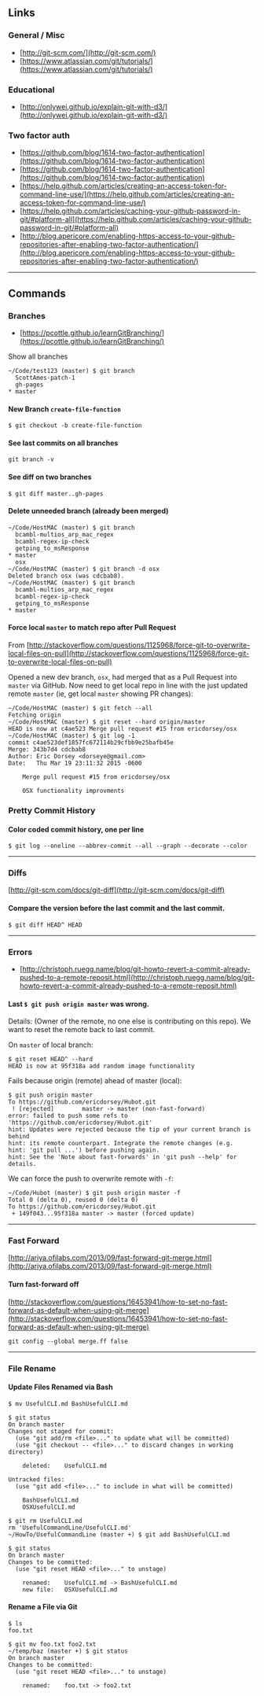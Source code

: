 ## Links

### General / Misc
* [http://git-scm.com/](http://git-scm.com/)
* [https://www.atlassian.com/git/tutorials/](https://www.atlassian.com/git/tutorials/)

### Educational

* [http://onlywei.github.io/explain-git-with-d3/](http://onlywei.github.io/explain-git-with-d3/)

### Two factor auth

* [https://github.com/blog/1614-two-factor-authentication](https://github.com/blog/1614-two-factor-authentication)
* [https://github.com/blog/1614-two-factor-authentication](https://github.com/blog/1614-two-factor-authentication)
* [https://help.github.com/articles/creating-an-access-token-for-command-line-use/](https://help.github.com/articles/creating-an-access-token-for-command-line-use/)
* [https://help.github.com/articles/caching-your-github-password-in-git/#platform-all](https://help.github.com/articles/caching-your-github-password-in-git/#platform-all)
* [http://blog.apericore.com/enabling-https-access-to-your-github-repositories-after-enabling-two-factor-authentication/](http://blog.apericore.com/enabling-https-access-to-your-github-repositories-after-enabling-two-factor-authentication/)
___

## Commands

### Branches

* [https://pcottle.github.io/learnGitBranching/](https://pcottle.github.io/learnGitBranching/)

Show all branches

```
~/Code/test123 (master) $ git branch
  ScottAmes-patch-1
  gh-pages
* master
```

#### New Branch ```create-file-function```

```
$ git checkout -b create-file-function
```

#### See last commits on all branches

```
git branch -v
```

#### See diff on two branches

```
$ git diff master..gh-pages
```

#### Delete unneeded branch (already been merged)

```
~/Code/HostMAC (master) $ git branch
  bcambl-multios_arp_mac_regex
  bcambl-regex-ip-check
  getping_to_msResponse
* master
  osx
~/Code/HostMAC (master) $ git branch -d osx
Deleted branch osx (was cdcbab8).
~/Code/HostMAC (master) $ git branch
  bcambl-multios_arp_mac_regex
  bcambl-regex-ip-check
  getping_to_msResponse
* master
```

#### Force local ```master``` to match repo after Pull Request
From [http://stackoverflow.com/questions/1125968/force-git-to-overwrite-local-files-on-pull](http://stackoverflow.com/questions/1125968/force-git-to-overwrite-local-files-on-pull)

Opened a new dev branch, ```osx```, had merged that as a Pull Request into ```master``` via GitHub. Now need to get local repo in line with the just updated remote ```master``` (ie, get local ```master``` showing PR changes):

```
~/Code/HostMAC (master) $ git fetch --all
Fetching origin
~/Code/HostMAC (master) $ git reset --hard origin/master
HEAD is now at c4ae523 Merge pull request #15 from ericdorsey/osx
~/Code/HostMAC (master) $ git log -1
commit c4ae523def1857fc672114b29cfbb9e25bafb45e
Merge: 343b7d4 cdcbab8
Author: Eric Dorsey <dorseye@gmail.com>
Date:   Thu Mar 19 23:11:32 2015 -0600

    Merge pull request #15 from ericdorsey/osx

    OSX functionality improvments
```



### Pretty Commit History

#### Color coded commit history, one per line
 
```
$ git log --oneline --abbrev-commit --all --graph --decorate --color
```
___

### Diffs

[http://git-scm.com/docs/git-diff](http://git-scm.com/docs/git-diff)

#### Compare the version before the last commit and the last commit.

```
$ git diff HEAD^ HEAD
```

___

### Errors

* [http://christoph.ruegg.name/blog/git-howto-revert-a-commit-already-pushed-to-a-remote-reposit.html](http://christoph.ruegg.name/blog/git-howto-revert-a-commit-already-pushed-to-a-remote-reposit.html)

#### Last `$ git push origin master` was wrong. 

Details: (Owner of the remote, no one else is contributing on this repo). We want to reset the remote back to last commit.

On `master` of local branch:

```
$ git reset HEAD^ --hard
HEAD is now at 95f318a add random image functionality
```

Fails because origin (remote) ahead of master (local):

```
$ git push origin master
To https://github.com/ericdorsey/Hubot.git
 ! [rejected]        master -> master (non-fast-forward)
error: failed to push some refs to 'https://github.com/ericdorsey/Hubot.git'
hint: Updates were rejected because the tip of your current branch is behind
hint: its remote counterpart. Integrate the remote changes (e.g.
hint: 'git pull ...') before pushing again.
hint: See the 'Note about fast-forwards' in 'git push --help' for details.
```

We can force the push to overwrite remote with `-f`:

```
~/Code/Hubot (master) $ git push origin master -f
Total 0 (delta 0), reused 0 (delta 0)
To https://github.com/ericdorsey/Hubot.git
 + 149f043...95f318a master -> master (forced update)
```


___

### Fast Forward

[http://ariya.ofilabs.com/2013/09/fast-forward-git-merge.html](http://ariya.ofilabs.com/2013/09/fast-forward-git-merge.html)

#### Turn fast-forward off

[http://stackoverflow.com/questions/16453941/how-to-set-no-fast-forward-as-default-when-using-git-merge](http://stackoverflow.com/questions/16453941/how-to-set-no-fast-forward-as-default-when-using-git-merge)

```
git config --global merge.ff false
```

___

### File Rename

#### Update Files Renamed via Bash 

```
$ mv UsefulCLI.md BashUsefulCLI.md

```

```
$ git status
On branch master
Changes not staged for commit:
  (use "git add/rm <file>..." to update what will be committed)
  (use "git checkout -- <file>..." to discard changes in working directory)

	deleted:    UsefulCLI.md

Untracked files:
  (use "git add <file>..." to include in what will be committed)

	BashUsefulCLI.md
	OSXUsefulCLI.md
```

```
$ git rm UsefulCLI.md
rm 'UsefulCommandLine/UsefulCLI.md'
~/HowTo/UsefulCommandLine (master +) $ git add BashUsefulCLI.md
```

```
$ git status
On branch master
Changes to be committed:
  (use "git reset HEAD <file>..." to unstage)

	renamed:    UsefulCLI.md -> BashUsefulCLI.md
	new file:   OSXUsefulCLI.md
```

#### Rename a File via Git

```
$ ls
foo.txt
```

```
$ git mv foo.txt foo2.txt
~/temp/baz (master +) $ git status
On branch master
Changes to be committed:
  (use "git reset HEAD <file>..." to unstage)

	renamed:    foo.txt -> foo2.txt
```


